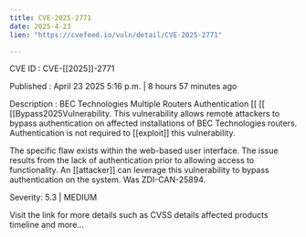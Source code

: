 ```yaml
---
title: CVE-2025-2771
date: 2025-4-23
lien: "https://cvefeed.io/vuln/detail/CVE-2025-2771"

---
```


CVE ID : CVE-[[2025]]-2771

Published :  April 23
2025
5:16 p.m. | 8 hours
57 minutes ago

Description : BEC Technologies Multiple Routers Authentication  [[ [[ [[Bypass2025Vulnerability. This vulnerability allows remote attackers to bypass authentication on affected installations of BEC Technologies routers. Authentication is not required to  [[exploit]] this vulnerability.

The specific flaw exists within the web-based user interface. The issue results from the lack of authentication prior to allowing access to functionality. An  [[attacker]] can leverage this vulnerability to bypass authentication on the system. Was ZDI-CAN-25894.

Severity: 5.3 | MEDIUM

Visit the link for more details
such as CVSS details
affected products
timeline
and more...
